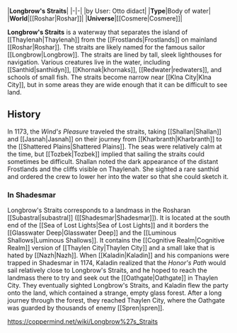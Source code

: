 |**Longbrow's Straits**|
|-|-|
|by User: Otto didact|
|**Type**|Body of water|
|**World**|[[Roshar\|Roshar]]|
|**Universe**|[[Cosmere\|Cosmere]]|

**Longbrow's Straits** is a waterway that separates the island of [[Thaylenah\|Thaylenah]] from the [[Frostlands\|Frostlands]] on mainland [[Roshar\|Roshar]]. The straits are likely named for the famous sailor [[Longbrow\|Longbrow]].
The straits are lined by tall, sleek lighthouses for navigation. Various creatures live in the water, including [[Santhid\|santhidyn]], [[Khornak\|khornaks]], [[Redwater\|redwaters]], and schools of small fish. The straits become narrow near [[Klna City\|Klna City]], but in some areas they are wide enough that it can be difficult to see land.

## History
In 1173, the *Wind's Pleasure* traveled the straits, taking [[Shallan\|Shallan]] and [[Jasnah\|Jasnah]] on their journey from [[Kharbranth\|Kharbranth]] to the [[Shattered Plains\|Shattered Plains]]. The seas were relatively calm at the time, but [[Tozbek\|Tozbek]] implied that sailing the straits could sometimes be difficult. Shallan noted the dark appearance of the distant Frostlands and the cliffs visible on Thaylenah. She sighted a rare santhid and ordered the crew to lower her into the water so that she could sketch it.

### In Shadesmar
Longbrow's Straits corresponds to a landmass in the Rosharan [[Subastral\|subastral]] ([[Shadesmar\|Shadesmar]]). It is located at the south end of the [[Sea of Lost Lights\|Sea of Lost Lights]] and it borders the [[Glasswater Deep\|Glasswater Deep]] and the [[Luminous Shallows\|Luminous Shallows]]. It contains the [[Cognitive Realm\|Cognitive Realm]] version of [[Thaylen City\|Thaylen City]] and a small lake that is hated by [[Nazh\|Nazh]].
When [[Kaladin\|Kaladin]] and his companions were trapped in Shadesmar in 1174, Kaladin realized that the *Honor's Path* would sail relatively close to Longbrow's Straits, and he hoped to reach the landmass there to try and seek out the [[Oathgate\|Oathgate]] in Thaylen City. They eventually sighted Longbrow's Straits, and Kaladin flew the party onto the land, which contained a strange, empty glass forest. After a long journey through the forest, they reached Thaylen City, where the Oathgate was guarded by thousands of enemy [[Spren\|spren]].



https://coppermind.net/wiki/Longbrow%27s_Straits